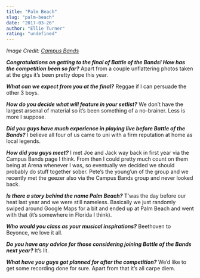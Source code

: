 ```yaml
---
title: "Palm Beach"
slug: "palm-beach"
date: "2017-03-26"
author: "Ellie Turner"
rating: "undefined"
---
```


_Image Credit: [Campus Bands](https://www.facebook.com/CampusBands/?fref=ts)_

_**Congratulations on getting to the final of Battle of the Bands! How has the competition been so far?**_ Apart from a couple unflattering photos taken at the gigs it’s been pretty dope this year.

_**What can we expect from you at the final?**_ Reggae if I can persuade the other 3 boys.

_**How do you decide what will feature in your setlist?**_ We don’t have the largest arsenal of material so it’s been something of a no-brainer. Less is more I suppose.

_**Did you guys have much experience in playing live before Battle of the Bands?**_ I believe all four of us came to uni with a firm reputation at home as local legends.

_**How did you guys meet?**_ I met Joe and Jack way back in first year via the Campus Bands page I think. From then I could pretty much count on them being at Arena whenever I was, so eventually we decided we should probably do stuff together sober. Pete’s the young’un of the group and we recently met the geezer also via the Campus Bands group and never looked back.

_**Is there a story behind the name Palm Beach?**_ T’was the day before our heat last year and we were still nameless. Basically we just randomly swiped around Google Maps for a bit and ended up at Palm Beach and went with that (it’s somewhere in Florida I think).

_**Who would you class as your musical inspirations?**_ Beethoven to Beyonce, we love it all.

_**Do you have any advice for those considering joining Battle of the Bands next year?**_ It’s lit.

_**What have you guys got planned for after the competition?**_ We’d like to get some recording done for sure. Apart from that it’s all carpe diem.
